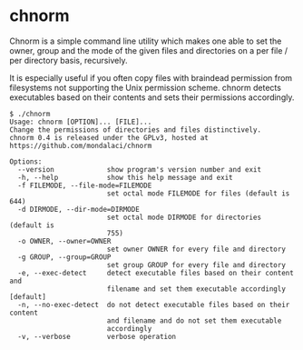 chnorm
======

Chnorm is a simple command line utility which makes one able to set the owner, group and the mode of the given files and directories on a per file / per directory basis, recursively.

It is especially useful if you often copy files with braindead permission from filesystems not supporting the Unix permission scheme. chnorm detects executables based on their contents and sets their permissions accordingly.

```
$ ./chnorm 
Usage: chnorm [OPTION]... [FILE]...
Change the permissions of directories and files distinctively.
chnorm 0.4 is released under the GPLv3, hosted at https://github.com/mondalaci/chnorm

Options:
  --version             show program's version number and exit
  -h, --help            show this help message and exit
  -f FILEMODE, --file-mode=FILEMODE
                        set octal mode FILEMODE for files (default is 644)
  -d DIRMODE, --dir-mode=DIRMODE
                        set octal mode DIRMODE for directories (default is
                        755)
  -o OWNER, --owner=OWNER
                        set owner OWNER for every file and directory
  -g GROUP, --group=GROUP
                        set group GROUP for every file and directory
  -e, --exec-detect     detect executable files based on their content and
                        filename and set them executable accordingly [default]
  -n, --no-exec-detect  do not detect executable files based on their content
                        and filename and do not set them executable
                        accordingly
  -v, --verbose         verbose operation
```